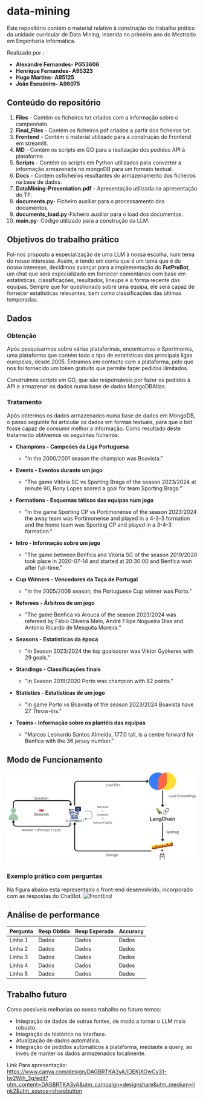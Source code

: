 # data-mining
Este repositório contém o material relativo à construção do trabalho prático da unidade curricular de Data Mining, inserida no primeiro ano do Mestrado em Engenharia Informática.

Realizado por :
  - **Alexandre Fernandes- PG53606**
  - **Henrique Fernandes- A95323**
  - **Hugo Martins- A95125**
  - **João Escudeiro- A96075**


## Conteúdo do repositório
  1. **Files** - Contém os ficheiros txt criados com a informação sobre o campeonato.
  2. **Final_Files** - Contém os ficheiros pdf criados a partir dos ficheiros txt.
  3. **Frontend** - Contém o material utilizado para a construção do Frontend em streamlit.
  4. **MD** - Contém os scripts em GO para a realização dos pedidos API à plataforma.
  5. **Scripts** - Contém os scripts em Python utilizados para converter a informação armazenada no mongoDB para um formato textual.
  6. **Docs** - Contém osficheiros resultantes do armazenamento dos ficheiros na base de dados.
  7. **DataMining-Presentation.pdf** - Apresentação utilizada na apresentação do TP.
  8. **documents.py**- Ficheiro auxiliar para o processamento dos documentos.
  9. **documents_load.py**-Ficheiro auxiliar para o load dos documentos.
  10. **main.py**- Código utilizado para a construção da LLM.

## Objetivos do trabalho prático
Foi-nos proposto a especialização de uma LLM à nossa escolha, num tema do nosso interesse. Assim, e tendo em conta que é um tema que é do nosso interesse, decidimos avançar para a implementação do **FutProBot**, um chat que será especializado em fornecer  comentários com base em estatísticas, classificações, resultados, lineups e a forma recente das equipas. Sempre que for questionado sobre uma equipa, ele será capaz de fornecer estatísticas relevantes, bem como classificações das  ́ultimas temporadas.

## Dados
### Obtenção
Após pesquisarmos sobre várias plataformas, encontramos o Sportmonks, uma plataforma que contém todo o tipo de estatísticas das principais ligas europeias, desde 2005. Entramos em contacto com a plataforma, pelo que nos foi fornecido um token gratuito que permite fazer pedidos ilimitados.

Construimos scripts em GO, que são responsáveis por fazer os pedidos à API e armazenar os dados numa base de dados MongoDBAtlas.

### Tratamento
Após obtermos os dados armazenados numa base de dados em MongoDB, o passo seguinte foi articular os dados em formas textuais, para que o bot fosse capaz de consumir melhor a informação.
Como resultado deste tratamento obtivemos os seguintes ficheiros:


- **Champions - Campeões da Liga Portuguesa**
  - "In the 2000/2001 season the champion was Boavista."

- **Events - Eventos durante um jogo**
  - "The game Vitória SC vs Sporting Braga of the season 2023/2024 at minute 90, Rony Lopes scored a goal for team Sporting Braga."

- **Formations - Esquemas táticos das equipas num jogo**
  - "In the game Sporting CP vs Portimonense of the season 2023/2024 the away team was Portimonense and played in a 4-3-3 formation and the home team was Sporting CP and played in a 3-4-3 formation."

- **Intro - Informação sobre um jogo**
  - "The game between Benfica and Vitória SC of the season 2019/2020 took place in 2020-07-14 and started at 20:30:00 and Benfica won after full-time."

- **Cup Winners - Vencedores da Taça de Portugal**
  - "In the 2005/2006 season, the Portuguese Cup winner was Porto."

- **Referees - Árbitros de um jogo**
  - "The game Benfica vs Arouca of the season 2023/2024 was refereed by Fábio Oliveira Melo, André Filipe Nogueira Dias and António Ricardo de Mesquita Moreira."

- **Seasons - Estatísticas da época**
  - "In Season 2023/2024 the top goalscorer was Viktor Gyökeres with 29 goals."

- **Standings - Classificações finais**
  - "In Season 2019/2020 Porto was champion with 82 points."

- **Statistics - Estatísticas de um jogo**
  - "In game Porto vs Boavista of the season 2023/2024 Boavista have 27 Throw-ins."

- **Teams - Informação sobre os plantéis das equipas**
  - "Marcos Leonardo Santos Almeida, 177.0 tall, is a centre forward for Benfica with the 36 jersey number."


## Modo de Funcionamento

![Modo de Trabalho](https://github.com/Shivverz/data-mining/raw/main/imgs/WorkMode.png)

### Exemplo prático com perguntas
Na figura abaixo está representado o front-end desenvolvido, incorporado com as respostas do ChatBot. 
![FrontEnd]([https://github.com/Shivverz/data-mining/raw/main/imgs/WorkMode.png](https://github.com/Shivverz/data-mining/blob/main/imgs/frontend.png))
## Análise de performance 

| Pergunta | Resp Obtida | Resp Esperada | Accuracy |
|----------|----------|----------|----------|
| Linha 1  | Dados    | Dados    | Dados    |
| Linha 2  | Dados    | Dados    | Dados    |
| Linha 3  | Dados    | Dados    | Dados    |
| Linha 4  | Dados    | Dados    | Dados    |
| Linha 5  | Dados    | Dados    | Dados    |


## Trabalho futuro
Como possíveis melhorias ao nosso trabalho no futuro temos:
  - Integração de dados de outras fontes, de modo a tornar o LLM mais robusto.
  - Integração de histórico na interface.
  - Atualização de dados automática.
  - Integração de pedidos automáticos à plataforma, mediante a query, ao invés de manter os dados armazenados localmente.

Link Para apresentação: https://www.canva.com/design/DAGBRTKA3yA/iDEKjXOwCy31-Iw2Wih_3g/edit?utm_content=DAGBRTKA3yA&utm_campaign=designshare&utm_medium=link2&utm_source=sharebutton
